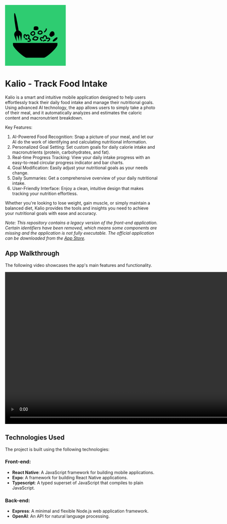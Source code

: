 <img src="assets/icon.png" alt="logo" width="200"/>

# Kalio - Track Food Intake

Kalio is a smart and intuitive mobile application designed to help users effortlessly track their daily food intake and manage their nutritional goals. Using advanced AI technology, the app allows users to simply take a photo of their meal, and it automatically analyzes and estimates the caloric content and macronutrient breakdown.

Key Features:

1. AI-Powered Food Recognition: Snap a picture of your meal, and let our AI do the work of identifying and calculating nutritional information.
2. Personalized Goal Setting: Set custom goals for daily calorie intake and macronutrients (protein, carbohydrates, and fat).
3. Real-time Progress Tracking: View your daily intake progress with an easy-to-read circular progress indicator and bar charts.
4. Goal Modification: Easily adjust your nutritional goals as your needs change.
5. Daily Summaries: Get a comprehensive overview of your daily nutritional intake.
6. User-Friendly Interface: Enjoy a clean, intuitive design that makes tracking your nutrition effortless.

Whether you're looking to lose weight, gain muscle, or simply maintain a balanced diet, Kalio provides the tools and insights you need to achieve your nutritional goals with ease and accuracy.

_Note: This repository contains a legacy version of the front-end application. Certain identifiers have been removed, which means some components are missing and the application is not fully executable. The official application can be downloaded from the [App Store](https://apps.apple.com/es/app/kalio-metric-calorie-counter/id6736513779?l=en-GB)._

## App Walkthrough
The following video showcases the app's main features and functionality.

<video height="500" controls>
  <source src="assets/walkthrough.mp4" type="video/mp4">
</video>

## Technologies Used

The project is built using the following technologies:

### Front-end:
- **React Native**: A JavaScript framework for building mobile applications.
- **Expo**: A framework for building React Native applications.
- **Typescript**: A typed superset of JavaScript that compiles to plain JavaScript.

### Back-end:
- **Express**: A minimal and flexible Node.js web application framework.
- **OpenAI**: An API for natural language processing.
